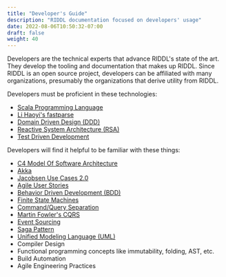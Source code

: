 ```yaml
---
title: "Developer's Guide"
description: "RIDDL documentation focused on developers' usage"
date: 2022-08-06T10:50:32-07:00
draft: false
weight: 40
---
```


Developers are the technical experts that advance RIDDL's state of the art. They
develop the tooling and documentation that makes up RIDDL. Since RIDDL is an
open source project, developers can be affiliated with many organizations,
presumably the organizations that derive utility from RIDDL.

Developers must be proficient in these technologies:
* [Scala Programming Language](https://www.scala-lang.org/)
* [Li Haoyi's fastparse](https://github.com/com-lihaoyi/fastparse)
* [Domain Driven Design (DDD)](https://en.wikipedia.org/wiki/Domain-driven_design)
* [Reactive System Architecture (RSA)](https://www.reactivemanifesto.org/)
* [Test Driven Development](https://www.geeksforgeeks.org/test-driven-development-tdd/)

Developers will find it helpful to be familiar with these things:
* [C4 Model Of Software Architecture](https://c4model.com)
* [Akka](https://akka.io)
* [Jacobsen Use Cases 2.0](https://www.ivarjacobson.com/publications/white-papers/use-case-20-e-book)
* [Agile User Stories](https://en.wikipedia.org/wiki/User_story)
* [Behavior Driven Development (BDD)](https://en.wikipedia.org/wiki/Behavior-driven_development)
* [Finite State Machines](https://en.wikipedia.org/wiki/Finite-state_machine)
* [Command/Query Separation](https://en.wikipedia.org/wiki/Command%E2%80%93query_separation)
* [Martin Fowler's CQRS](https://martinfowler.com/bliki/CQRS.html)
* [Event Sourcing](https://learn.microsoft.com/en-us/azure/architecture/patterns/event-sourcing)
* [Saga Pattern](https://microservices.io/patterns/data/saga.html)
* [Unified Modeling Language (UML)](https://en.wikipedia.org/wiki/Unified_Modeling_Language)
* Compiler Design
* Functional programming concepts like immutability, folding, AST, etc.
* Build Automation
* Agile Engineering Practices
